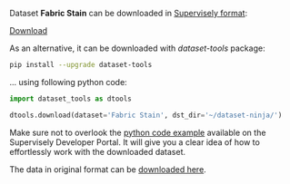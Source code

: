 Dataset **Fabric Stain** can be downloaded in [Supervisely format](https://developer.supervisely.com/api-references/supervisely-annotation-json-format):

 [Download](https://assets.supervisely.com/remote/eyJsaW5rIjogImZzOi8vYXNzZXRzLzE2MThfRmFicmljIFN0YWluL2ZhYnJpYy1zdGFpbi1EYXRhc2V0TmluamEudGFyIiwgInNpZyI6ICJ2bmF4cTBNY3NsSWRIMzFkNFBOdVNwejZPcFNRR3pORjJNa05IK1VoK1JrPSJ9)

As an alternative, it can be downloaded with *dataset-tools* package:
``` bash
pip install --upgrade dataset-tools
```

... using following python code:
``` python
import dataset_tools as dtools

dtools.download(dataset='Fabric Stain', dst_dir='~/dataset-ninja/')
```
Make sure not to overlook the [python code example](https://developer.supervisely.com/getting-started/python-sdk-tutorials/iterate-over-a-local-project) available on the Supervisely Developer Portal. It will give you a clear idea of how to effortlessly work with the downloaded dataset.

The data in original format can be [downloaded here](https://www.kaggle.com/datasets/priemshpathirana/fabric-stain-dataset/download?datasetVersionNumber=1).